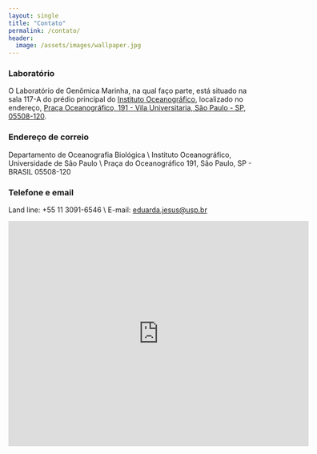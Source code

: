 ```yaml
---
layout: single
title: "Contato"
permalink: /contato/
header:
  image: /assets/images/wallpaper.jpg
---
```



### Laboratório 
O Laboratório de Genômica Marinha, na qual faço parte, está situado na sala 117-A do prédio principal do [Instituto Oceanográfico](https://www.io.usp.br), localizado no endereço, [Praça Oceanográfico, 191 - Vila Universitaria, São Paulo - SP, 05508-120](https://www.google.com/maps/dir//Instituto+Oceanogr%C3%A1fico+da+USP+-+Pra%C3%A7a+Oceanogr%C3%A1fico,+191+-+Vila+Universitaria,+S%C3%A3o+Paulo+-+SP,+05508-120,+Brasil/@-23.5609676,-46.8144153,12z/data=!4m8!4m7!1m0!1m5!1m1!1s0x94ce56148aa0ca3b:0xf3a4d0313b5e483c!2m2!1d-46.7320137!2d-23.5609893?entry=ttu).

### Endereço de correio 
Departamento de Oceanografia Biológica \\
Instituto Oceanográfico, Universidade de São Paulo \\
Praça do Oceanográfico 191, São Paulo, SP - BRASIL 05508-120

### Telefone e email  
Land line: +55 11 3091-6546 \\
E-mail: eduarda.jesus@usp.br 


<iframe src="https://www.google.com/maps/embed?pb=!1m18!1m12!1m3!1d3552.4417799367393!2d-46.73415528509903!3d-23.561062584682983!2m3!1f0!2f0!3f0!3m2!1i1024!2i768!4f13.1!3m3!1m2!1s0x94ce5614eb7ce75b%3A0x77ccdddc83d90705!2sPra%C3%A7a%20Oceanogr%C3%A1fico%2C%20191%20-%20Vila%20Universitaria%2C%20S%C3%A3o%20Paulo%20-%20SP%2C%2005508-120!5e1!3m2!1spt-BR!2sbr!4v1680473138877!5m2!1spt-BR!2sbr" width="600" height="450" style="border:0;" allowfullscreen="" loading="lazy" referrerpolicy="no-referrer-when-downgrade"></iframe>
